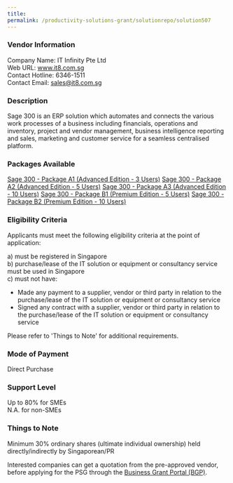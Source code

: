 ```yaml
---
title: 
permalink: /productivity-solutions-grant/solutionrepo/solution507
---
```


### Vendor Information
Company Name: IT Infinity Pte Ltd<br>Web URL: www.it8.com.sg<br>Contact Hotline: 6346-1511<br>Contact Email: sales@it8.com.sg

### Description

Sage 300 is an ERP solution which automates and connects the various work processes of a business including financials, operations and inventory, project and vendor management, business intelligence reporting and sales, marketing and customer service for a seamless centralised platform.

### Packages Available

<a href='https://www.gobusiness.gov.sg/images/psg/DesensitisedITInfinityAnnex3CRwef18Mar2021_Part_1.pdf' target='_blank'>Sage 300  - Package A1 (Advanced Edition - 3 Users)</a>
<a href='https://www.gobusiness.gov.sg/images/psg/DesensitisedITInfinityAnnex3CRwef18Mar2021_Part_2.pdf' target='_blank'>Sage 300  - Package A2 (Advanced Edition - 5 Users)</a>
<a href='https://www.gobusiness.gov.sg/images/psg/DesensitisedITInfinityAnnex3CRwef18Mar2021_Part_3.pdf' target='_blank'>Sage 300  - Package A3 (Advanced Edition - 10 Users)</a>
<a href='https://www.gobusiness.gov.sg/images/psg/DesensitisedITInfinityAnnex3CRwef18Mar2021_Part_4.pdf' target='_blank'>Sage 300  - Package B1 (Premium Edition - 5 Users)</a>
<a href='https://www.gobusiness.gov.sg/images/psg/DesensitisedITInfinityAnnex3CRwef18Mar2021_Part_5.pdf' target='_blank'>Sage 300  - Package B2 (Premium Edition - 10 Users)</a>

### Eligibility Criteria

Applicants must meet the following eligibility criteria at the point of application:

a) must be registered in Singapore <br>
b) purchase/lease of the IT solution or equipment or consultancy service must be used in Singapore <br>
c) must not have:
- Made any payment to a supplier, vendor or third party in relation to the purchase/lease of the IT solution or equipment or consultancy service
- Signed any contract with a supplier, vendor or third party in relation to the purchase/lease of the IT solution or equipment or consultancy service

Please refer to 'Things to Note' for additional requirements.

### Mode of Payment
Direct Purchase

### Support Level
Up to 80% for SMEs <br>
N.A. for non-SMEs

### Things to Note
Minimum 30% ordinary shares (ultimate individual ownership) held directly/indirectly by Singaporean/PR

Interested companies can get a quotation from the pre-approved vendor, before applying for the PSG through the <a target='_blank' href='https://www.businessgrants.gov.sg/'>Business Grant Portal (BGP)</a>.
